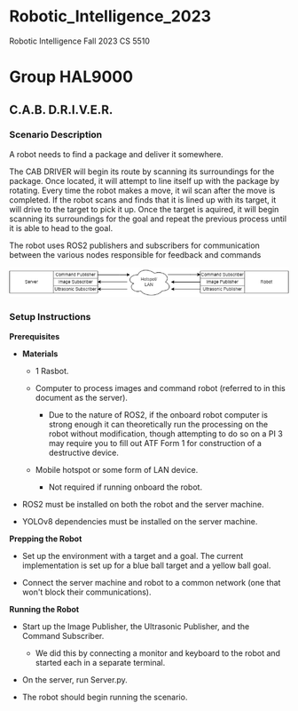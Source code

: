 # Robotic_Intelligence_2023
Robotic Intelligence Fall 2023 CS 5510

# Group HAL9000

## C.A.B. D.R.I.V.E.R.

### Scenario Description

A robot needs to find a package and deliver it somewhere.

The CAB DRIVER will begin its route by scanning its surroundings for the package. Once located, it will attempt to line itself up with the package by rotating. Every time the robot makes a move, it wil scan after the move is completed. If the robot scans and finds that it is lined up with its target, it will drive to the target to pick it up. Once the target is aquired, it will begin scanning its surroundings for the goal and repeat the previous process until it is able to head to the goal.

The robot uses ROS2 publishers and subscribers for communication between the various nodes responsible for feedback and commands

![network diagram](img/network.png)

### Setup Instructions

**Prerequisites**

- **Materials**

    - 1 Rasbot.

    - Computer to process images and command robot (referred to in this document as the server).
     
        - Due to the nature of ROS2, if the onboard robot computer is strong enough it can theoretically run the processing on the robot without modification, though attempting to do so on a PI 3 may require you to fill out ATF Form 1 for construction of a destructive device.

    - Mobile hotspot or some form of LAN device.

        - Not required if running onboard the robot.


 - ROS2 must be installed on both the robot and the server machine.

 - YOLOv8 dependencies must be installed on the server machine.

 **Prepping the Robot**

 - Set up the environment with a target and a goal. The current implementation is set up for a blue ball target and a yellow ball goal.

 - Connect the server machine and robot to a common network (one that won't block their communications).

 **Running the Robot**

 - Start up the Image Publisher, the Ultrasonic Publisher, and the Command Subscriber.
    
    - We did this by connecting a monitor and keyboard to the robot and started each in a separate terminal.
 
 - On the server, run Server.py.

 - The robot should begin running the scenario.




